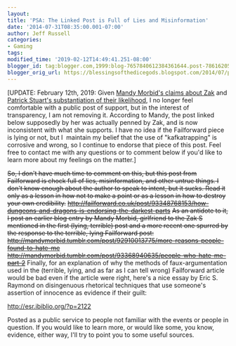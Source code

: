 ```yaml
---
layout:  
title: 'PSA: The Linked Post is Full of Lies and Misinformation'
date: '2014-07-31T08:35:00.001-07:00'
author: Jeff Russell
categories:
- Gaming
tags:
modified_time: '2019-02-12T14:49:41.251-08:00'
blogger_id: tag:blogger.com,1999:blog-7657840612384361644.post-7861620520067590788
blogger_orig_url: https://blessingsofthedicegods.blogspot.com/2014/07/psa-this-post-is-full-of-lies-and.html
---
```


 [UPDATE: February 12th, 2019: Given [Mandy Morbid's claims about Zak](https://dungeonsdonuts.tumblr.com/post/182722330779/mandy-morbid-comes-forward-about-zak-s-violence) and [Patrick Stuart's substantiation of their likelihood](http://falsemachine.blogspot.com/2019/02/you-should-read-this.html), I no longer feel comfortable with a public post of support, but in the interest of transparency, I am not removing it. According to Mandy, the post linked below supposedly by her was actually penned by Zak, and is now inconsistent with what she supports. I have no idea if the Failforward piece is lying or not, but I  maintain my belief that the use of "kafkatrapping" is corrosive and wrong, so I continue to endorse that piece of this post. Feel free to contact me with any questions or to comment below if you'd like to learn more about my feelings on the matter.]  
  
<s>So, I don't have much time to comment on this, but this post from Failforward is chock full of lies, misinformation, and other untrue things. I don't know enough about the author to speak to intent, but it sucks. Read it only as a lesson in how not to make a point or as a lesson in how to destroy your own credibility.</s>   <s>   </s>[<s>http://failforward.co.uk/post/93348768153/how-dungeons-and-dragons-is-endorsing-the-darkest-parts</s>](http://failforward.co.uk/post/93348768153/how-dungeons-and-dragons-is-endorsing-the-darkest-parts)   <s>   As an antidote to it, I post an earlier blog entry by Mandy Morbid, girlfriend to the Zak S mentioned in the first (lying, terrible) post and a more recent one spurred by the response to the terrible, lying Failforward post:</s>   <s>   </s>[<s>http://mandymorbid.tumblr.com/post/92910013775/more-reasons-people-found-to-hate-me</s>](http://mandymorbid.tumblr.com/post/92910013775/more-reasons-people-found-to-hate-me)   <s>   </s>[<s>http://mandymorbid.tumblr.com/post/93368940635/people-who-hate-me-part-2</s>](http://mandymorbid.tumblr.com/post/93368940635/people-who-hate-me-part-2)   <s>   </s>Finally, for an explanation of why the methods of faux-argumentation used in the (terrible, lying, and as far as I can tell wrong) Failforward article would be bad even if the article were right, here's a nice essay by Eric S. Raymond on disingenuous rhetorical techniques that use someone's assertion of innocence as evidence if their guilt:  
  
<http://esr.ibiblio.org/?p=2122>  
  
Posted as a public service to people not familiar with the events or people in question. If you would like to learn more, or would like some, you know, evidence, either way, I'll try to point you to some useful sources. 
